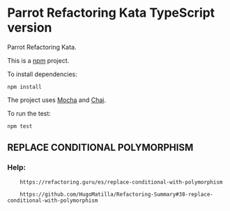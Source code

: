 Parrot Refactoring Kata TypeScript version
==========================================

Parrot Refactoring Kata.

This is a [npm](https://www.npmjs.com/) project.

To install dependencies:

    npm install

The project uses [Mocha](https://mochajs.org/) and [Chai](https://www.chaijs.com/).

To run the test:

    npm test

## REPLACE CONDITIONAL POLYMORPHISM
### Help:   
        https://refactoring.guru/es/replace-conditional-with-polymorphism

        https://github.com/HugoMatilla/Refactoring-Summary#38-replace-conditional-with-polymorphism


